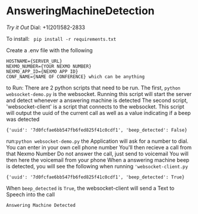 # AnsweringMachineDetection

*Try it Out*
Dial: +1(201)582-2833

To install:
` pip install -r requirements.txt`

Create a .env file with the following
```
HOSTNAME={SERVER_URL}
NEXMO_NUMBER={YOUR NEXMO NUMBER}
NEXMO_APP_ID={NEXMO APP ID}
CONF_NAME={NAME OF CONFERENCE} which can be anything
```
to Run:
There are 2 python scripts that need to be run. 
The first, `python websocket-demo.py` is the websocket.
Running this script will start the server and detect whenever a answering machine is detected
The second script, 'websocket-client' is a script that connects to the websocket. 
This script will output the uuid of the current call as well as a value indicating if a beep was detected
```
{'uuid': '7d0fcfae6bb547fb6fed825f41c0cdf1', 'beep_detected': False}
````
run:`python websocket-demo.py`
the Application will ask for a number to dial. You can enter in your own cell phone number
You'll then recieve a call from that Nexmo Number
Do not answer the call, just send to voicemail
You will then here the voicemail from your phone
When a answering machine beep is detected, you will see the following when running `'websocket-client.py`
```
{'uuid': '7d0fcfae6bb547fb6fed825f41c0cdf1', 'beep_detected': True}
```
When `beep_detected` is `True`, the websocket-client will send a Text to Speech into the call
```
Answering Machine Detected
```



